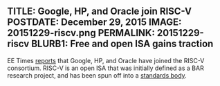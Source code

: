 TITLE: Google, HP, and Oracle join RISC-V
POSTDATE: December 29, 2015
IMAGE: 20151229-riscv.png
PERMALINK: 20151229-riscv
BLURB1: Free and open ISA gains traction
------

EE Times [reports](http://www.eetimes.com/document.asp?doc_id=1328561) that
Google, HP, and Oracle have joined the RISC-V consortium.  RISC-V is an open
ISA that was initially defined as a BAR research project, and has been spun off
into a [standards body](http://riscv.org).
